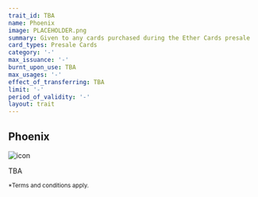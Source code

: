 ```yaml
---
trait_id: TBA
name: Phoenix
image: PLACEHOLDER.png
summary: Given to any cards purchased during the Ether Cards presale
card_types: Presale Cards
category: '-'
max_issuance: '-'
burnt_upon_use: TBA
max_usages: '-'
effect_of_transferring: TBA
limit: '-'
period_of_validity: '-'
layout: trait
---
```


## Phoenix

![icon](/assets/images/trait-icons/{{page.image}})

TBA

<small>*Terms and conditions apply.</small>

